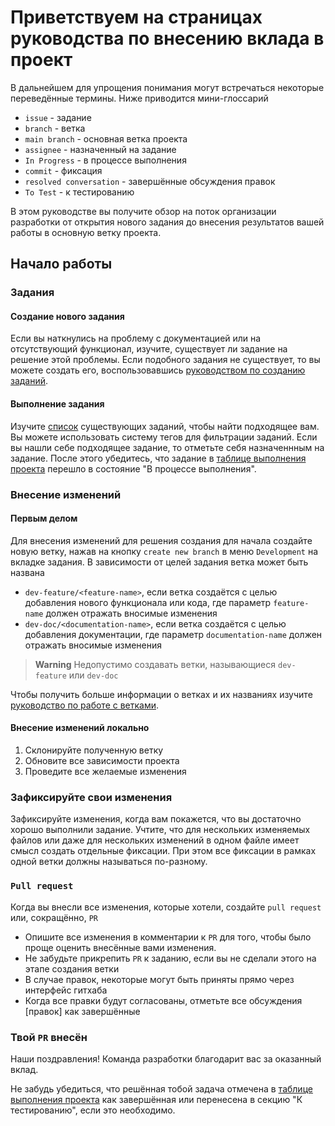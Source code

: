 # Приветствуем на страницах руководства по внесению вклада в проект

В дальнейшем для упрощения понимания могут встречаться некоторые переведённые термины. Ниже приводится мини-глоссарий

- `issue` - задание 
- `branch` - ветка
- `main branch` - основная ветка проекта
- `assignee` - назначенный на задание
- `In Progress` - в процессе выполнения
- `commit` - фиксация
- `resolved conversation` - завершённые обсуждения правок
- `To Test` - к тестированию

В этом руководстве вы получите обзор на поток организации разработки от открытия нового задания до внесения результатов вашей работы в основную ветку проекта.

## Начало работы

### Задания

#### Создание нового задания

Если вы наткнулись на проблему с документацией или на отсутствующий функционал, изучите, существует ли задание на решение этой проблемы. Если подобного задания не существует, то вы можете создать его, воспользовавшись [руководством по созданию заданий](./docs/ISSUES.ru.md).

#### Выполнение задания

Изучите [список](https://github.com/SourceTil/SourceTil/issues) существующих заданий, чтобы найти подходящее вам. Вы можете использовать систему тегов для фильтрации заданий. Если вы нашли себе подходящее задание, то отметьте себя назначеннным на задание. После этого убедитесь, что задание в [таблице выполнения проекта](https://github.com/orgs/SourceTil/projects/1) перешло в состояние "В процессе выполнения".

### Внесение изменений 

#### Первым делом

Для внесения изменений для решения создания для начала создайте новую ветку, нажав на кнопку `create new branch` в меню `Development` на вкладке задания. В зависимости от целей задания ветка может быть названа
- `dev-feature/<feature-name>`, если ветка создаётся с целью добавления нового функционала или кода, где параметр `feature-name` должен отражать вносимые изменения
- `dev-doc/<documentation-name>`, если ветка создаётся с целью добавления документации, где параметр `documentation-name` должен отражать вносимые изменения

> **Warning**
> Недопустимо создавать ветки, называющиеся `dev-feature` или `dev-doc`

Чтобы получить больше информации о ветках и их названиях изучите [руководство по работе с ветками](./docs/BRANCHES.ru.md).

#### Внесение изменений локально

1. Склонируйте полученную ветку
2. Обновите все зависимости проекта
2. Проведите все желаемые изменения

### Зафиксируйте свои изменения

Зафиксируйте изменения, когда вам покажется, что вы достаточно хорошо выполнили задание. Учтите, что для нескольких изменяемых файлов или даже для нескольких изменений в одном файле имеет смысл создать отдельные фиксации. При этом все фиксации в рамках одной ветки должны называться по-разному.

### `Pull request`

Когда вы внесли все изменения, которые хотели, создайте `pull request` или, сокращённо, `PR`

- Опишите все изменения в комментарии к `PR` для того, чтобы было проще оценить внесённые вами изменения.
- Не забудьте прикрепить `PR` к заданию, если вы не сделали этого на этапе создания ветки
- В случае правок, некоторые могут быть приняты прямо через интерфейс гитхаба
- Когда все правки будут согласованы, отметьте все обсуждения [правок] как завершённые

### Твой `PR` внесён

Наши поздравления! Команда разработки благодарит вас за оказанный вклад. 

Не забудь убедиться, что решённая тобой задача отмечена в [таблице выполнения проекта](https://github.com/orgs/SourceTil/projects/1) как завершённая или перенесена в секцию "К тестированию", если это необходимо.
